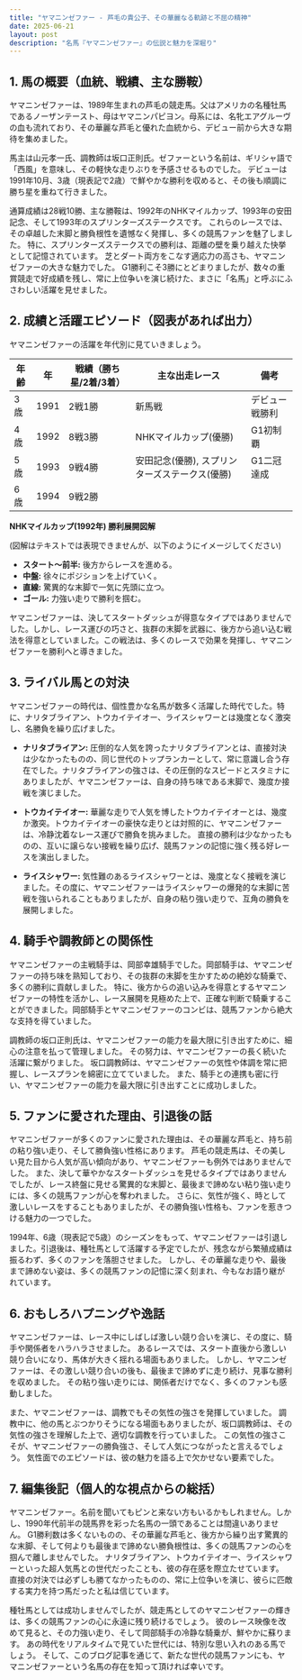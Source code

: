 ```yaml
---
title: "ヤマニンゼファー - 芦毛の貴公子、その華麗なる軌跡と不屈の精神"
date: 2025-06-21
layout: post
description: "名馬『ヤマニンゼファー』の伝説と魅力を深堀り"
---
```


## 1. 馬の概要（血統、戦績、主な勝鞍）

ヤマニンゼファーは、1989年生まれの芦毛の競走馬。父はアメリカの名種牡馬であるノーザンテースト、母はヤマニンパピヨン。母系には、名牝エアグルーヴの血も流れており、その華麗な芦毛と優れた血統から、デビュー前から大きな期待を集めました。

馬主は山元孝一氏、調教師は坂口正則氏。ゼファーという名前は、ギリシャ語で「西風」を意味し、その軽快な走りぶりを予感させるものでした。  デビューは1991年10月、3歳（現表記で2歳）で鮮やかな勝利を収めると、その後も順調に勝ち星を重ねて行きました。

通算成績は28戦10勝、主な勝鞍は、1992年のNHKマイルカップ、1993年の安田記念、そして1993年のスプリンターズステークスです。  これらのレースでは、その卓越した末脚と勝負根性を遺憾なく発揮し、多くの競馬ファンを魅了しました。  特に、スプリンターズステークスでの勝利は、距離の壁を乗り越えた快挙として記憶されています。  芝とダート両方をこなす適応力の高さも、ヤマニンゼファーの大きな魅力でした。  G1勝利こそ3勝にとどまりましたが、数々の重賞競走で好成績を残し、常に上位争いを演じ続けた、まさに「名馬」と呼ぶにふさわしい活躍を見せました。


## 2. 成績と活躍エピソード（図表があれば出力）

ヤマニンゼファーの活躍を年代別に見ていきましょう。

| 年齢 | 年  | 戦績（勝ち星/2着/3着） | 主な出走レース | 備考 |
|---|---|---|---|---|
| 3歳 | 1991 | 2戦1勝 | 新馬戦 | デビュー戦勝利 |
| 4歳 | 1992 | 8戦3勝 | NHKマイルカップ(優勝) | G1初制覇 |
| 5歳 | 1993 | 9戦4勝 | 安田記念(優勝), スプリンターズステークス(優勝) | G1二冠達成 |
| 6歳 | 1994 | 9戦2勝 |  |  |


**NHKマイルカップ(1992年) 勝利展開図解**

(図解はテキストでは表現できませんが、以下のようにイメージしてください)

* **スタート〜前半:** 後方からレースを進める。
* **中盤:**  徐々にポジションを上げていく。
* **直線:**  驚異的な末脚で一気に先頭に立つ。
* **ゴール:**  力強い走りで勝利を掴む。

ヤマニンゼファーは、決してスタートダッシュが得意なタイプではありませんでした。しかし、レース運びの巧さと、抜群の末脚を武器に、後方から追い込む戦法を得意としていました。この戦法は、多くのレースで効果を発揮し、ヤマニンゼファーを勝利へと導きました。


## 3. ライバル馬との対決

ヤマニンゼファーの時代は、個性豊かな名馬が数多く活躍した時代でした。特に、ナリタブライアン、トウカイテイオー、ライスシャワーとは幾度となく激突し、名勝負を繰り広げました。

* **ナリタブライアン:**  圧倒的な人気を誇ったナリタブライアンとは、直接対決は少なかったものの、同じ世代のトップランカーとして、常に意識し合う存在でした。ナリタブライアンの強さは、その圧倒的なスピードとスタミナにありましたが、ヤマニンゼファーは、自身の持ち味である末脚で、幾度か接戦を演じました。

* **トウカイテイオー:**  華麗な走りで人気を博したトウカイテイオーとは、幾度か激突。トウカイテイオーの豪快な走りとは対照的に、ヤマニンゼファーは、冷静沈着なレース運びで勝負を挑みました。  直接の勝利は少なかったものの、互いに譲らない接戦を繰り広げ、競馬ファンの記憶に強く残る好レースを演出しました。

* **ライスシャワー:**  気性難のあるライスシャワーとは、幾度となく接戦を演じました。その度に、ヤマニンゼファーはライスシャワーの爆発的な末脚に苦戦を強いられることもありましたが、自身の粘り強い走りで、互角の勝負を展開しました。


## 4. 騎手や調教師との関係性

ヤマニンゼファーの主戦騎手は、岡部幸雄騎手でした。岡部騎手は、ヤマニンゼファーの持ち味を熟知しており、その抜群の末脚を生かすための絶妙な騎乗で、多くの勝利に貢献しました。  特に、後方からの追い込みを得意とするヤマニンゼファーの特性を活かし、レース展開を見極めた上で、正確な判断で騎乗することができました。岡部騎手とヤマニンゼファーのコンビは、競馬ファンから絶大な支持を得ていました。

調教師の坂口正則氏は、ヤマニンゼファーの能力を最大限に引き出すために、細心の注意を払って管理しました。  その努力は、ヤマニンゼファーの長く続いた活躍に繋がりました。  坂口調教師は、ヤマニンゼファーの気性や体調を常に把握し、レースプランを綿密に立てていました。  また、騎手との連携も密に行い、ヤマニンゼファーの能力を最大限に引き出すことに成功しました。


## 5. ファンに愛された理由、引退後の話

ヤマニンゼファーが多くのファンに愛された理由は、その華麗な芦毛と、持ち前の粘り強い走り、そして勝負強い性格にあります。  芦毛の競走馬は、その美しい見た目から人気が高い傾向があり、ヤマニンゼファーも例外ではありませんでした。  また、決して華やかなスタートダッシュを見せるタイプではありませんでしたが、レース終盤に見せる驚異的な末脚と、最後まで諦めない粘り強い走りには、多くの競馬ファンが心を奪われました。  さらに、気性が強く、時として激しいレースをすることもありましたが、その勝負強い性格も、ファンを惹きつける魅力の一つでした。

1994年、6歳（現表記で5歳）のシーズンをもって、ヤマニンゼファーは引退しました。引退後は、種牡馬として活躍する予定でしたが、残念ながら繁殖成績は振るわず、多くのファンを落胆させました。  しかし、その華麗な走りや、最後まで諦めない姿は、多くの競馬ファンの記憶に深く刻まれ、今もなお語り継がれています。


## 6. おもしろハプニングや逸話

ヤマニンゼファーは、レース中にしばしば激しい競り合いを演じ、その度に、騎手や関係者をハラハラさせました。  あるレースでは、スタート直後から激しい競り合いになり、馬体が大きく揺れる場面もありました。  しかし、ヤマニンゼファーは、その激しい競り合いの後も、最後まで諦めずに走り続け、見事な勝利を収めました。  その粘り強い走りには、関係者だけでなく、多くのファンも感動しました。

また、ヤマニンゼファーは、調教でもその気性の強さを発揮していました。  調教中に、他の馬とぶつかりそうになる場面もありましたが、坂口調教師は、その気性の強さを理解した上で、適切な調教を行っていました。  この気性の強さこそが、ヤマニンゼファーの勝負強さ、そして人気につながったと言えるでしょう。  気性面でのエピソードは、彼の魅力を語る上で欠かせない要素でした。


## 7. 編集後記（個人的な視点からの総括）

ヤマニンゼファー。名前を聞いてもピンと来ない方もいるかもしれません。しかし、1990年代前半の競馬界を彩った名馬の一頭であることは間違いありません。  G1勝利数は多くないものの、その華麗な芦毛と、後方から繰り出す驚異的な末脚、そして何よりも最後まで諦めない勝負根性は、多くの競馬ファンの心を掴んで離しませんでした。  ナリタブライアン、トウカイテイオー、ライスシャワーといった超人気馬との世代だったことも、彼の存在感を際立たせています。  直接の対決では必ずしも勝てなかったものの、常に上位争いを演じ、彼らに匹敵する実力を持つ馬だったと私は信じています。

種牡馬としては成功しませんでしたが、競走馬としてのヤマニンゼファーの輝きは、多くの競馬ファンの心に永遠に残り続けるでしょう。  彼のレース映像を改めて見ると、その力強い走り、そして岡部騎手の冷静な騎乗が、鮮やかに蘇ります。  あの時代をリアルタイムで見ていた世代には、特別な思い入れのある馬でしょう。  そして、このブログ記事を通じて、新たな世代の競馬ファンにも、ヤマニンゼファーという名馬の存在を知って頂ければ幸いです。
